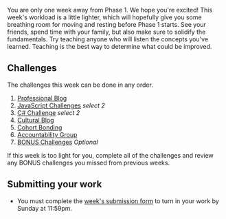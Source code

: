 You are only one week away from Phase 1. We hope you're excited! This week's workload is a little lighter, which will hopefully give you some breathing room for moving and resting before Phase 1 starts. See your friends, spend time with your family, but also make sure to solidify the fundamentals. Try teaching anyone who will listen the concepts you've learned. Teaching is the best way to determine what could be improved.

## Challenges

The challenges this week can be done in any order.

1. [Professional Blog](1-professional-blog.md)
2. [JavaScript Challenges](2-JavaScript) *select 2*
3. [C# Challenge](3-cs.md) *select 2*
4. [Cultural Blog](4-cultural-blog.md)
5. [Cohort Bonding](5-cohort-bonding.md)
6. [Accountability Group](6-accountability-group.md)
7. [BONUS Challenges](7-BONUS-challenges) *Optional*

If this week is too light for you, complete all of the challenges and review any BONUS challenges you missed from previous weeks.

## Submitting your work
- You must complete the [week's submission form](http://goo.gl/forms/j7A1t5XvJF) to turn in your work by Sunday at 11:59pm.
